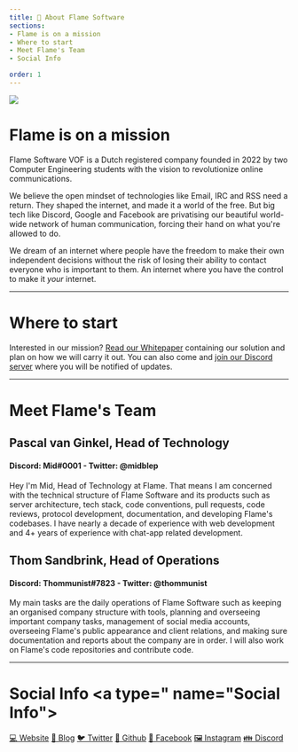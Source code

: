 ```yaml
---
title: 📕 About Flame Software
sections:
- Flame is on a mission
- Where to start
- Meet Flame's Team
- Social Info

order: 1
---
```


<img src="/assets/logos.png" />

# Flame is on a mission <a name="{sections[0]}"></a>

Flame Software VOF is a Dutch registered company founded in 2022 by two Computer Engineering students with the vision to revolutionize online communications.

We believe the open mindset of technologies like Email, IRC and RSS need a return. They shaped the internet, and made it a world of the free. But big tech like Discord, Google and Facebook are privatising our beautiful world-wide network of human communication, forcing their hand on what you're allowed to do.

We dream of an internet where people have the freedom to make their own independent decisions without the risk of losing their ability to contact everyone who is important to them. An internet where you have the control to make it *your* internet.

---

# Where to start <a name="Where to start"></a>

Interested in our mission? <a href="/v0.1/company/whitepaper">Read our Whitepaper</a> containing our solution and plan on how we will carry it out. You can also come and <a href="https://discord.gg/Z6qcNckczz">join our Discord server</a> where you will be notified of updates.

---

# **Meet Flame's Team** <a name="Meet Flame's Team"></a>

## Pascal van Ginkel, Head of Technology
#### Discord: Mid#0001 - Twitter: @midblep

Hey I'm Mid, Head of Technology at Flame. That means I am concerned with the technical structure of Flame Software and its products such as server architecture, tech stack, code conventions, pull requests, code reviews, protocol development, documentation, and developing Flame's codebases. I have nearly a decade of experience with web development and 4+ years of experience with chat-app related development.

## Thom Sandbrink, Head of Operations
#### Discord: Thommunist#7823 - Twitter: @thommunist

My main tasks are the daily operations of Flame Software such as keeping an organised company structure with tools, planning and overseeing important company tasks, management of social media accounts, overseeing Flame's public appearance and client relations, and making sure documentation and reports about the company are in order. I will also work on Flame's code repositories and contribute code.

---

# **Social Info** <a type=" name="Social Info"></a>

<span class="links">

[💻 Website](https://flamesoftware.net/)
[📄 Blog](https://flamesoftware.net/blog)
[🐦 Twitter](https://twitter.com/FlameCommsApp)
[🐙 Github](https://github.com/flame-software)
[📖 Facebook](https://facebook.com/profile.php?id=100086464458848)
[🖼️ Instagram](https://instagram.com/flamesoftware)
[👪 Discord](https://discord.gg/Z6qcNckczz)

</span>